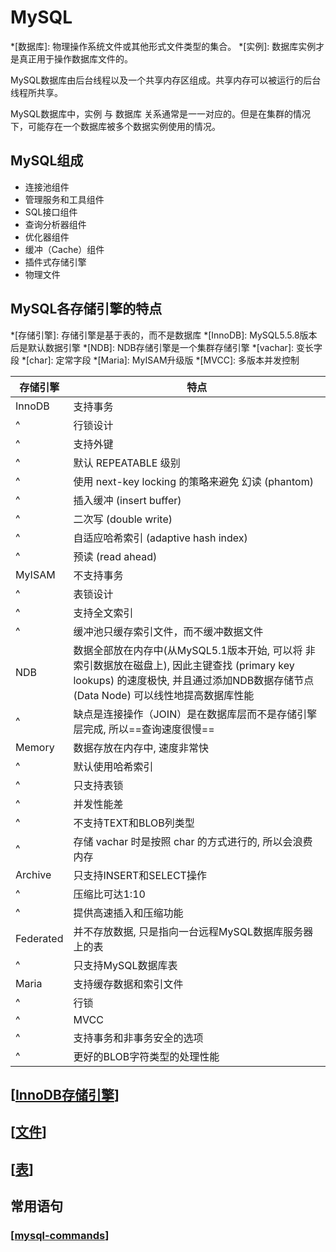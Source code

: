 # MySQL

*[数据库]: 物理操作系统文件或其他形式文件类型的集合。
*[实例]: 数据库实例才是真正用于操作数据库文件的。

MySQL数据库由后台线程以及一个共享内存区组成。共享内存可以被运行的后台线程所共享。

MySQL数据库中，实例 与 数据库 关系通常是一一对应的。但是在集群的情况下，可能存在一个数据库被多个数据实例使用的情况。

## MySQL组成

- 连接池组件
- 管理服务和工具组件
- SQL接口组件
- 查询分析器组件
- 优化器组件
- 缓冲（Cache）组件
- 插件式存储引擎
- 物理文件

## MySQL各存储引擎的特点

*[存储引擎]: 存储引擎是基于表的，而不是数据库
*[InnoDB]: MySQL5.5.8版本后是默认数据引擎
*[NDB]: NDB存储引擎是一个集群存储引擎
*[vachar]: 变长字段
*[char]: 定常字段
*[Maria]: MyISAM升级版
*[MVCC]: 多版本并发控制

存储引擎 | 特点
--- | ---
InnoDB | 支持事务
^ | 行锁设计
^ | 支持外键
^ | 默认 REPEATABLE 级别
^ | 使用 next-key locking 的策略来避免 幻读 (phantom)
^ | 插入缓冲 (insert buffer)
^ | 二次写 (double write)
^ | 自适应哈希索引 (adaptive hash index)
^ | 预读 (read ahead)
MyISAM | 不支持事务
^ | 表锁设计
^ | 支持全文索引
^ | 缓冲池只缓存索引文件，而不缓冲数据文件
NDB | 数据全部放在内存中(从MySQL5.1版本开始, 可以将 非索引数据放在磁盘上), 因此主键查找 (primary key lookups) 的速度极快, 并且通过添加NDB数据存储节点 (Data Node) 可以线性地提高数据库性能
^ | 缺点是连接操作（JOIN）是在数据库层而不是存储引擎层完成, 所以==查询速度很慢==
Memory | 数据存放在内存中, 速度非常快
^ | 默认使用哈希索引
^ | 只支持表锁
^ | 并发性能差
^ | 不支持TEXT和BLOB列类型
^ | 存储 vachar 时是按照 char 的方式进行的, 所以会浪费内存
Archive | 只支持INSERT和SELECT操作
^ | 压缩比可达1:10
^ | 提供高速插入和压缩功能
Federated | 并不存放数据, 只是指向一台远程MySQL数据库服务器上的表
^ | 只支持MySQL数据库表
Maria | 支持缓存数据和索引文件
^ | 行锁
^ | MVCC
^ | 支持事务和非事务安全的选项
^ | 更好的BLOB字符类型的处理性能

## [[InnoDB存储引擎]]

## [[文件]]

## [[表]]

## 常用语句

### [[mysql-commands]]

[//begin]: # "Autogenerated link references for markdown compatibility"
[InnoDB存储引擎]: InnoDB-Book/innodb存储引擎 "InnoDB存储引擎"
[文件]: InnoDB-Book/文件 "文件"
[表]: InnoDB-Book/表 "表"
[mysql-commands]: mysql-commands "Mysql Commands"
[//end]: # "Autogenerated link references"
